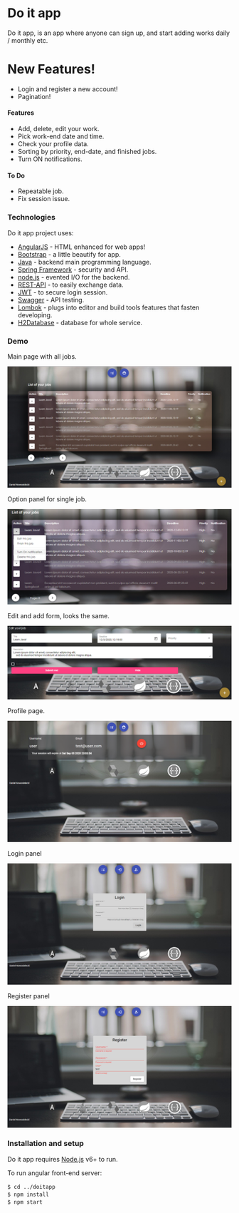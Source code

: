 # Do it app
Do it app, is an app where anyone can sign up, and start adding works daily / monthly etc. 

# New Features!

  - Login and register a new account!
  - Pagination!

#### Features

  - Add, delete, edit your work.
  - Pick work-end date and time.
  - Check your profile data.
  - Sorting by priority, end-date, and finished jobs.
  - Turn ON notifications.
  
#### To Do

- Repeatable job.
- Fix session issue.

### Technologies

Do it app project uses:

* [AngularJS] - HTML enhanced for web apps!
* [Bootstrap] - a little beautify for app.
* [Java] - backend main programming language.
* [Spring Framework] - security and API.
* [node.js] - evented I/O for the backend.
* [REST-API] - to easily exchange data.
* [JWT] - to secure login session.
* [Swagger] - API testing.
* [Lombok] - plugs into editor and build tools features that fasten developing.
* [H2Database] - database for whole service.

### Demo

Main page with all jobs.

![Homepage](./images/home.png)

Option panel for single job.

![Options panel](./images/option.png)

Edit and add form, looks the same.

![Form edit/add](./images/form.png)

Profile page.

![Profile](./images/profile.png)

Login panel

![Login panel](./images/login.png)

Register panel

![Register panel](./images/register.png)



### Installation and setup

Do it app requires [Node.js](https://nodejs.org/) v6+ to run.

To run angular front-end server:

```sh
$ cd ../doitapp
$ npm install
$ npm start
```

   [node.js]: <http://nodejs.org>
   [AngularJS]: <http://angularjs.org>
   [Bootstrap]: <https://getbootstrap.com>
   [Java]: <http://www.java.com>
   [REST-API]: <https://restfulapi.net>
   [Spring Framework]: <http://spring.io>
   [JWT]: <https://jwt.io>
   [Swagger]: <https://swagger.io>
   [Lombok]: <https://projectlombok.org>
   [H2Database]: <http://www.h2database.com>


##
